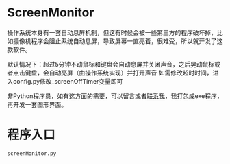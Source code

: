 # ScreenMonitor

操作系统本身有一套自动息屏机制，但这有时候会被一些第三方的程序破坏掉，比如摄像机程序会阻止系统自动息屏，导致屏幕一直亮着，很难受，所以就开发了这款软件。

默认情况下：超过5分钟不动鼠标和键盘会自动息屏并关闭声音，之后晃动鼠标或者点击键盘，会自动亮屏（由操作系统实现）并打开声音
如需修改超时时间，进入config.py修改_screenOffTimer变量即可

非Python程序员，如有这方面的需要，可以留言或者[联系我](https://coco56.gitee.io/blog/about)，我打包成exe程序，再开发一套图形界面。

# 程序入口

`screenMonitor.py`